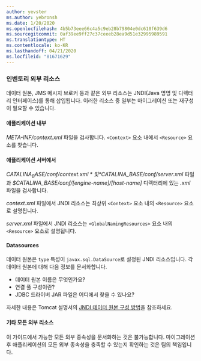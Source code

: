 ```yaml
---
author: yevster
ms.author: yebronsh
ms.date: 1/20/2020
ms.openlocfilehash: 4b5b73eee66c4a5c9eb28b79804e0dc610f639d6
ms.sourcegitcommit: 0af39ee9ff27c37ceeeb28ea9d51e32995989591
ms.translationtype: HT
ms.contentlocale: ko-KR
ms.lasthandoff: 04/21/2020
ms.locfileid: "81671629"
---
```

### <a name="inventory-external-resources"></a>인벤토리 외부 리소스

데이터 원본, JMS 메시지 브로커 등과 같은 외부 리소스는 JNDI(Java 명명 및 디렉터리 인터페이스)를 통해 삽입됩니다. 이러한 리소스 중 일부는 마이그레이션 또는 재구성이 필요할 수 있습니다.

#### <a name="inside-your-application"></a>애플리케이션 내부

*META-INF/context.xml* 파일을 검사합니다. `<Context>` 요소 내에서 `<Resource>` 요소를 찾습니다.

#### <a name="on-the-application-servers"></a>애플리케이션 서버에서

*$CATALINA_BASE/conf/context.xml* 및 *$CATALINA_BASE/conf/server.xml* 파일과 *$CATALINA_BASE/conf/[engine-name]/[host-name]* 디렉터리에 있는 *.xml* 파일을 검사합니다.

*context.xml* 파일에서 JNDI 리소스는 최상위 `<Context>` 요소 내의 `<Resource>` 요소로 설명됩니다.

*server.xml* 파일에서 JNDI 리소스는 `<GlobalNamingResources>` 요소 내의 `<Resource>` 요소로 설명됩니다.

#### <a name="datasources"></a>Datasources

데이터 원본은 `type` 특성이 `javax.sql.DataSource`로 설정된 JNDI 리소스입니다. 각 데이터 원본에 대해 다음 정보를 문서화합니다.

* 데이터 원본 이름은 무엇인가요?
* 연결 풀 구성이란?
* JDBC 드라이버 JAR 파일은 어디에서 찾을 수 있나요?

자세한 내용은 Tomcat 설명서의 [JNDI 데이터 원본 구성 방법](https://tomcat.apache.org/tomcat-9.0-doc/jndi-datasource-examples-howto.html)을 참조하세요.

#### <a name="all-other-external-resources"></a>기타 모든 외부 리소스

이 가이드에서 가능한 모든 외부 종속성을 문서화하는 것은 불가능합니다. 마이그레이션 후 애플리케이션의 모든 외부 종속성을 충족할 수 있는지 확인하는 것은 팀의 책임입니다.
